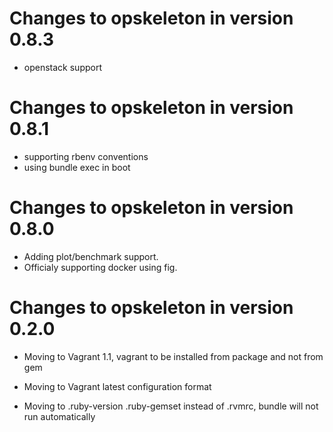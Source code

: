 # Changes to opskeleton in version 0.8.3

 * openstack support 

# Changes to opskeleton in version 0.8.1
 
 * supporting rbenv conventions
 * using bundle exec in boot
 
# Changes to opskeleton in version 0.8.0

* Adding plot/benchmark support.
* Officialy supporting docker using fig.

# Changes to opskeleton in version 0.2.0

* Moving to Vagrant 1.1, vagrant to be installed from package and not from gem

* Moving to Vagrant latest configuration format

* Moving to .ruby-version .ruby-gemset instead of .rvmrc, bundle will not run automatically
